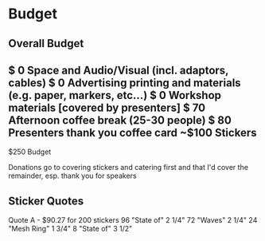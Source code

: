 # Budget

## Overall Budget

  $  0 Space and Audio/Visual (incl. adaptors, cables)
  $  0 Advertising printing and materials (e.g. paper, markers, etc...)
  $  0 Workshop materials [covered by presenters]
  $ 70 Afternoon coffee break (25-30 people)
  $ 80 Presenters thank you coffee card
 ~$100 Stickers
------
  $250 Budget

Donations go to covering stickers and catering first and that I'd cover the remainder, esp. thank you for speakers

## Sticker Quotes

Quote A - $90.27 for 200 stickers
96 "State of" 2 1/4"
72 "Waves" 2 1/4"
24 "Mesh Ring" 1 3/4"
8 "State of" 3 1/2"
